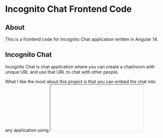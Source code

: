 # Incognito Chat Frontend Code

## About
This is a frontend code for Incognito Chat application written in Angular 14.

## Incognito Chat
Incognito Chat is chat application where you can create a chat/room with unique URL and use that URL to chat with other people.

What I like the most about this project is that you can embed the chat into any application using <iframe> and have a chat on your app. :)
